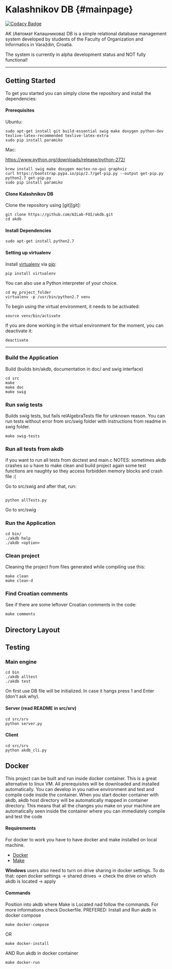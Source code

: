 # Kalashnikov DB  {#mainpage}
[![Codacy Badge](https://api.codacy.com/project/badge/Grade/92d1b22c17054c36931b033bac1a7c52)](https://www.codacy.com/app/TheWildHorse/akdb?utm_source=github.com&amp;utm_medium=referral&amp;utm_content=mschatten/akdb&amp;utm_campaign=Badge_Grade)

AK (Автомат Калашникова) DB is a simple relational database management system 
developed by students of the Faculty of Organization and Informatics in 
Varaždin, Croatia.

The system is currently in alpha development status and NOT fully functional!
***
## Getting Started
To get you started you can simply clone the repository and install the dependencies:

#### Prerequisites
Ubuntu:
```
sudo apt-get install git build-essential swig make doxygen python-dev texlive-latex-recommended texlive-latex-extra
sudo pip install paramiko
```
Mac:

https://www.python.org/downloads/release/python-272/
```
brew install swig make doxygen mactex-no-gui graphviz
curl https://bootstrap.pypa.io/pip/2.7/get-pip.py --output get-pip.py
python2.7 get-pip.py
sudo pip install paramiko
```
#### Clone Kalashnikov DB
Clone the repository using [git][git]:

```
git clone https://github.com/AILab-FOI/akdb.git
cd akdb
```
#### Install Dependencies
```
sudo apt-get install python2.7
```
#### Setting up virtualenv
Install [virtualenv](http://docs.python-guide.org/en/latest/dev/virtualenvs/) via [pip](https://pip.pypa.io/en/stable/installing/):
```
pip install virtualenv
```
You can also use a Python interpreter of your choice.
```
cd my_project_folder
virtualenv -p /usr/bin/python2.7 venv
```
To begin using the virtual environment, it needs to be activated:
```
source venv/bin/activate
```
If you are done working in the virtual environment for the moment, you can deactivate it:
```
deactivate
```
***
### Build the Application
Build (builds bin/akdb, documentation in doc/ and swig interface)
```
cd src
make
make doc
make swig
```
### Run swig tests
Builds swig tests, but fails relAlgebraTests file for unknown reason. You can run tests without error from src/swig folder with instructions from readme in swig folder. 
```
make swig-tests

```
### Run all tests from akdb
if you want to run all tests from doctest and main.c
NOTES:
	sometimes akdb crashes so u have to make clean and build project again
	some test functions are naughty so they access forbidden memory blocks and crash file :(

Go to src/swig and after that, run:
```

python allTests.py

```
Go to src/swig
### Run the Application
```
cd bin/
./akdb help
./akdb <option>
```
### Clean project
Cleaning the project from files generated while compiling use this:
```
make clean
make clean-d
```

### Find Croatian comments
See if there are some leftover Croatian comments in the code:
```
make comments
```

## Directory Layout
## Testing
### Main engine
```
cd bin
./akdb alltest
./akdb test
```
On first use DB file will be initialized. In case it hangs press 1 and Enter
(don't ask why).

#### Server (read README in src/srv)
```
cd src/srv
python server.py
```

#### Client
```
cd src/srv
python akdb_cli.py
```

## Docker

This project can be built and run inside docker container. This is a great alternative to linux VM.
All prerequisites will be downloaded and installed automatically. You can develop in you native environment and test and compile code inside the container.
When you start docker container with akdb, akdb host directory will be automatically mapped in container directory. This means that all the changes you make on your machine are automatically seen inside the container where you can immediately compile and test the code

#### Requirements

For docker to work you have to have docker and make installed on local machine.
* [Docker](https://www.docker.com/) 
* [Make](https://www.gnu.org/software/make/)

**Windows** users also need to turn on drive sharing in docker settings.
To do that: open docker settings -> shared drives -> check the drive on which akdb is located -> apply

#### Commands

Position into akdb where Make is Located nad follow the commands.
For more informations check Dockerfile.
PREFERED: Install and Run akdb in docker compose 
``` 
make docker-compose
```
OR
``` 
make docker-install 
```
AND
Run akdb in docker container 
``` 
make docker-run 
```



